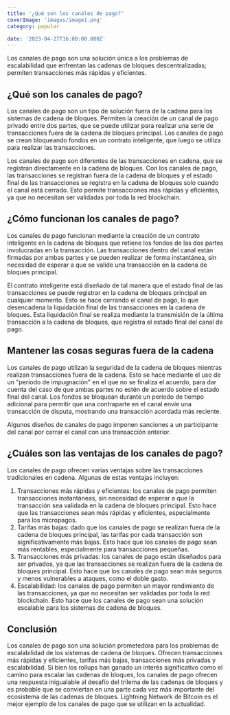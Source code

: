 ```yaml
---
title: '¿Qué son los canales de pago?'
coverImage: 'images/image1.png'
category: popular

date: '2023-04-27T16:00:00.000Z'
---
```



Los canales de pago son una solución única a los problemas de escalabilidad que enfrentan las cadenas de bloques descentralizadas; permiten transacciones más rápidas y eficientes.

## ¿Qué son los canales de pago?

Los canales de pago son un tipo de solución fuera de la cadena para los sistemas de cadena de bloques. Permiten la creación de un canal de pago privado entre dos partes, que se puede utilizar para realizar una serie de transacciones fuera de la cadena de bloques principal. Los canales de pago se crean bloqueando fondos en un contrato inteligente, que luego se utiliza para realizar las transacciones.

Los canales de pago son diferentes de las transacciones en cadena, que se registran directamente en la cadena de bloques. Con los canales de pago, las transacciones se registran fuera de la cadena de bloques y el estado final de las transacciones se registra en la cadena de bloques solo cuando el canal está cerrado. Esto permite transacciones más rápidas y eficientes, ya que no necesitan ser validadas por toda la red blockchain.

## ¿Cómo funcionan los canales de pago?

Los canales de pago funcionan mediante la creación de un contrato inteligente en la cadena de bloques que retiene los fondos de las dos partes involucradas en la transacción. Las transacciones dentro del canal están firmadas por ambas partes y se pueden realizar de forma instantánea, sin necesidad de esperar a que se valide una transacción en la cadena de bloques principal.

El contrato inteligente está diseñado de tal manera que el estado final de las transacciones se puede registrar en la cadena de bloques principal en cualquier momento. Esto se hace cerrando el canal de pago, lo que desencadena la liquidación final de las transacciones en la cadena de bloques. Esta liquidación final se realiza mediante la transmisión de la última transacción a la cadena de bloques, que registra el estado final del canal de pago.



## Mantener las cosas seguras fuera de la cadena

Los canales de pago utilizan la seguridad de la cadena de bloques mientras realizan transacciones fuera de la cadena. Esto se hace mediante el uso de un "período de impugnación" en el que no se finaliza el acuerdo, para dar cuenta del caso de que ambas partes no estén de acuerdo sobre el estado final del canal. Los fondos se bloquean durante un período de tiempo adicional para permitir que una contraparte en el canal envíe una transacción de disputa, mostrando una transacción acordada más reciente.

Algunos diseños de canales de pago imponen sanciones a un participante del canal por cerrar el canal con una transacción anterior.



## ¿Cuáles son las ventajas de los canales de pago?

Los canales de pago ofrecen varias ventajas sobre las transacciones tradicionales en cadena. Algunas de estas ventajas incluyen:

1. Transacciones más rápidas y eficientes: los canales de pago permiten transacciones instantáneas, sin necesidad de esperar a que la transacción sea validada en la cadena de bloques principal. Esto hace que las transacciones sean más rápidas y eficientes, especialmente para los micropagos.
2. Tarifas más bajas: dado que los canales de pago se realizan fuera de la cadena de bloques principal, las tarifas por cada transacción son significativamente más bajas. Esto hace que los canales de pago sean más rentables, especialmente para transacciones pequeñas.
3. Transacciones más privadas: los canales de pago están diseñados para ser privados, ya que las transacciones se realizan fuera de la cadena de bloques principal. Esto hace que los canales de pago sean más seguros y menos vulnerables a ataques, como el doble gasto.
4. Escalabilidad: los canales de pago permiten un mayor rendimiento de las transacciones, ya que no necesitan ser validadas por toda la red blockchain. Esto hace que los canales de pago sean una solución escalable para los sistemas de cadena de bloques.



## Conclusión

Los canales de pago son una solución prometedora para los problemas de escalabilidad de los sistemas de cadena de bloques. Ofrecen transacciones más rápidas y eficientes, tarifas más bajas, transacciones más privadas y escalabilidad. Si bien los rollups han ganado un interés significativo como el camino para escalar las cadenas de bloques, los canales de pago ofrecen una respuesta inigualable al desafío del trilema de las cadenas de bloques y es probable que se conviertan en una parte cada vez más importante del ecosistema de las cadenas de bloques. Lightning Network de Bitcoin es el mejor ejemplo de los canales de pago que se utilizan en la actualidad.
